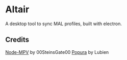 # Altair

A desktop tool to sync MAL profiles, built with electron.

## Credits
[Node-MPV](https://github.com/00SteinsGate00/Node-MPV) by 00SteinsGate00
[Popura](https://github.com/lubien/popura) by Lubien

